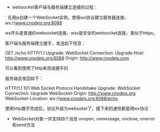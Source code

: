 
- websocket客户端与服务端建立连接的过程：

`
先用js创建一个WebSocket实例，使用ws协议建立服务器连接，ws://www.cnodejs.org:8088

ws开头是普通的websocket连接，wss是安全的websocket连接，类似于https。

客户端与服务端建立握手，发送如下信息：

 

GET /echo HTTP/1.1
Upgrade: WebSocket
Connection: Upgrade
Host: http://www.cnodejs.org:8088
Origin: http://www.cnodejs.com

可以看到使用了http来完成握手的

服务端会发回如下：

HTTP/1.1 101 Web Socket Protocol Handshake
Upgrade: WebSocket
Connection: Upgrade
WebSocket-Origin: http://www.cnodejs.org
WebSocket-Location: ws://www.cnodejs.org:8088/echo

使用http握手完成后，协议升级为websoket了，接下来的通信都是用wx协议
`


- WebSocket对象一共支持四个消息 onopen, onmessage, onclose, onerror和send方法

